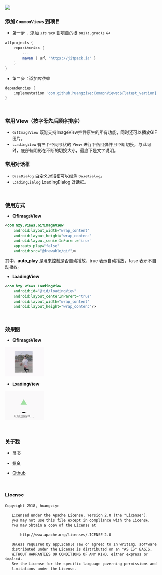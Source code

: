 [![](https://jitpack.io/v/huangziye/CommonViews.svg)](https://jitpack.io/#huangziye/CommonViews)

### 添加 `CommonViews` 到项目

- 第一步： 添加 `JitPack` 到项目的根 `build.gradle` 中


```gradle
allprojects {
    repositories {
        ...
        maven { url 'https://jitpack.io' }
    }
}
```

- 第二步：添加库依赖


```gradle
dependencies {
    implementation 'com.github.huangziye:CommonViews:${latest_version}'
}
```

<br />

### 常用 View（按字母先后顺序排序）

- `GifImageView` 既能支持ImageView控件原生的所有功能，同时还可以播放GIF图片。
- `LoadingView`  有三个不同形状的 View 进行下落回弹并且不断切换，与此同时，底部有阴影在不断的切换大小，最底下是文字说明。


### 常用对话框

- `BaseDialog` 自定义对话框可以继承 `BaseDialog`。
- `LoadingDialog` LoadingDialog 对话框。


<br />

### 使用方式

- **GifImageView**

```xml
<com.hzy.views.GifImageView
    android:layout_width="wrap_content"
    android:layout_height="wrap_content"
    android:layout_centerInParent="true"
    app:auto_play="false"
    android:src="@drawable/gif"/>
```

其中，**auto_play** 是用来控制是否自动播放，true 表示自动播放，false 表示不自动播放。


- **LoadingView**

```xml
<com.hzy.views.LoadingView
    android:id="@+id/loadingView"
    android:layout_centerInParent="true"
    android:layout_width="wrap_content"
    android:layout_height="wrap_content"/>
```


<br />

### 效果图

- **GifImageView**

![GifImageView](https://github.com/huangziye/CommonViews/blob/5212298fd271490c500bc5b17c75b08a84905b2b/screenshot/GifImageView.gif)


- **LoadingView**

![LoadingView](https://github.com/huangziye/CommonViews/blob/5212298fd271490c500bc5b17c75b08a84905b2b/screenshot/LoadingView.gif)








<br />

### 关于我


- [简书](https://user-gold-cdn.xitu.io/2018/7/26/164d5709442f7342)

- [掘金](https://juejin.im/user/5ad93382518825671547306b)

- [Github](https://github.com/huangziye)

<br />

### License

```
Copyright 2018, huangziye

   Licensed under the Apache License, Version 2.0 (the "License");
   you may not use this file except in compliance with the License.
   You may obtain a copy of the License at

       http://www.apache.org/licenses/LICENSE-2.0

   Unless required by applicable law or agreed to in writing, software
   distributed under the License is distributed on an "AS IS" BASIS,
   WITHOUT WARRANTIES OR CONDITIONS OF ANY KIND, either express or implied.
   See the License for the specific language governing permissions and
   limitations under the License.
```

